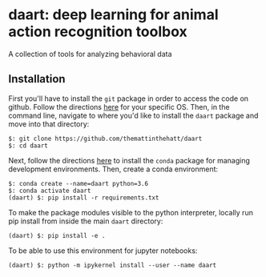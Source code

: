 # daart: deep learning for animal action recognition toolbox
A collection of tools for analyzing behavioral data


## Installation

First you'll have to install the `git` package in order to access the code on github. Follow the directions [here](https://git-scm.com/book/en/v2/Getting-Started-Installing-Git) for your specific OS.
Then, in the command line, navigate to where you'd like to install the `daart` package and move into that directory:
```
$: git clone https://github.com/themattinthehatt/daart
$: cd daart
```

Next, follow the directions [here](https://docs.conda.io/projects/conda/en/latest/user-guide/install/) to install the `conda` package for managing development environments. 
Then, create a conda environment:

```
$: conda create --name=daart python=3.6
$: conda activate daart
(daart) $: pip install -r requirements.txt 
```

To make the package modules visible to the python interpreter, locally run pip 
install from inside the main `daart` directory:

```
(daart) $: pip install -e .
```

To be able to use this environment for jupyter notebooks:

```
(daart) $: python -m ipykernel install --user --name daart
```
